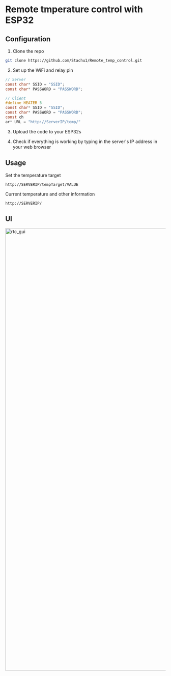 # Remote tmperature control with ESP32


## Configuration
1. Clone the repo
```bash
git clone https://github.com/Stachu1/Remote_temp_control.git
```


2. Set up the WiFi and relay pin
   

```C
// Server
const char* SSID = "SSID";
const char* PASSWORD = "PASSWORD";
```

```C
// Client
#define HEATER 5
const char* SSID = "SSID";
const char* PASSWORD = "PASSWORD";
const ch
ar* URL = "http://ServerIP/temp/"
```


3. Upload the code to your ESP32s


5. Check if everything is working by typing in the server's IP address in your web browser


## Usage
Set the temperature target 
```
http://SERVERIP/tempTarget/VALUE
```

Current temperature and other information
```
http://SERVERIP/
```


## UI
<img width="1391" alt="rtc_gui" src="https://github.com/Stachu1/Remote_temp_control/assets/77758413/8e506278-09d3-415e-91ee-5adcb50d873e">
